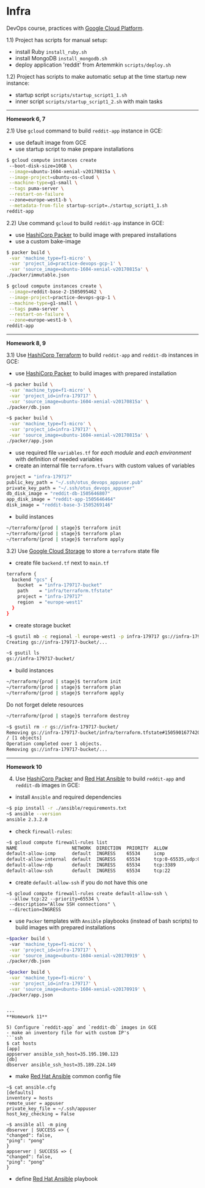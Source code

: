 Infra
=======


DevOps course, practices with [Google Cloud Platform](https://cloud.google.com/).

1.1) Project has scripts for manual setup:
 - install Ruby `install_ruby.sh`
 - install MongoDB `install_mongodb.sh`
 - deploy application 'reddit' from Artemmkin `scripts/deploy.sh`

1.2) Project has scripts to make automatic setup at the time startup new instance:
 - startup script `scripts/startup_script1_1.sh`
 - inner script `scripts/startup_script1_2.sh` with main tasks

--- 
**Homework 6, 7**

2.1) Use `gcloud` command to build `reddit-app` instance in GCE:
 - use default image from GCE
 - use startup script to make prepare installations

```bash 
$ gcloud compute instances create 
 --boot-disk-size=10GB \
 --image=ubuntu-1604-xenial-v20170815a \
 --image-project=ubuntu-os-cloud \
 --machine-type=g1-small \
 --tags puma-server \
 --restart-on-failure 
 --zone=europe-west1-b \
 --metadata-from-file startup-script=./startup_script1_1.sh 
reddit-app
```

2.2) Use command `gcloud` to build `reddit-app` instance in GCE:
- use [HashiCorp Packer](https://www.packer.io/intro/index.html) to build image with prepared installations
- use a custom bake-image

```bash 
$ packer build \
 -var 'machine_type=f1-micro' \
 -var 'project_id=practice-devops-gcp-1' \
 -var 'source_image=ubuntu-1604-xenial-v20170815a' \
./packer/immutable.json

$ gcloud compute instances create \
 --image=reddit-base-2-1505095462 \
 --image-project=practice-devops-gcp-1 \
 --machine-type=g1-small \
 --tags puma-server \
 --restart-on-failure \
 --zone=europe-west1-b \
reddit-app
```

--- 
**Homework 8, 9**

3.1) Use [HashiCorp Terraform](https://www.terraform.io/intro/index.html) to build `reddit-app` and `reddit-db` instances in GCE:
 - use [HashiCorp Packer](https://www.packer.io/intro/index.html) to build images with prepared installation

```bash  
~$ packer build \
 -var 'machine_type=f1-micro' \
 -var 'project_id=infra-179717' \
 -var 'source_image=ubuntu-1604-xenial-v20170815a' \
./packer/db.json

~$ packer build \
 -var 'machine_type=f1-micro' \
 -var 'project_id=infra-179717' \
 -var 'source_image=ubuntu-1604-xenial-v20170815a' \ 
./packer/app.json
``` 
 - use required file `variables.tf` for _each module_ and _each environment_ with definition of needed variables
 - create an internal file `terraform.tfvars` with custom values of variables
```bash
project = "infra-179717"
public_key_path = "~/.ssh/otus_devops_appuser.pub"
private_key_path = "~/.ssh/otus_devops_appuser"
db_disk_image = "reddit-db-1505646807"
app_disk_image = "reddit-app-1505646464"
disk_image = "reddit-base-3-1505269146"
``` 
 - build instances
```bash  
~/terraform/{prod | stage}$ terraform init
~/terraform/{prod | stage}$ terraform plan
~/terraform/{prod | stage}$ terraform apply
```
 
3.2) Use [Google Cloud Storage](https://cloud.google.com/storage/) to store a `terraform` state file
 - create file `backend.tf` next to `main.tf`
```bash
terraform {
  backend "gcs" {
    bucket  = "infra-179717-bucket"
    path    = "infra/terraform.tfstate"
    project = "infra-179717"
    region  = "europe-west1"
  }
}
``` 
 - create storage bucket
```bash  
~$ gsutil mb -c regional -l europe-west1 -p infra-179717 gs://infra-179717-bucket
Creating gs://infra-179717-bucket/...

~$ gsutil ls
gs://infra-179717-bucket/
```
 - build instances
```bash  
~/terraform/{prod | stage}$ terraform init
~/terraform/{prod | stage}$ terraform plan
~/terraform/{prod | stage}$ terraform apply
```


Do not forget delete resources
```bash  
~/terraform/{prod | stage}$ terraform destroy

~$ gsutil rm -r gs://infra-179717-bucket/
Removing gs://infra-179717-bucket/infra/terraform.tfstate#1505901677420946...
/ [1 objects]
Operation completed over 1 objects.
Removing gs://infra-179717-bucket/...
```

--- 
**Homework 10**

4) Use [HashiCorp Packer](https://www.packer.io/intro/index.html) and [Red Hat Ansible](https://www.ansible.com) to build `reddit-app` and `reddit-db` images in GCE:
 - install `Ansible` and required dependencies
```bash   
~$ pip install -r ./ansible/requirements.txt
~$ ansible --version
ansible 2.3.2.0
``` 
 - check `firewall-rules`:
```bash  
~$ gcloud compute firewall-rules list
NAME                    NETWORK  DIRECTION  PRIORITY  ALLOW                         DENY
default-allow-icmp      default  INGRESS    65534     icmp
default-allow-internal  default  INGRESS    65534     tcp:0-65535,udp:0-65535,icmp
default-allow-rdp       default  INGRESS    65534     tcp:3389
default-allow-ssh       default  INGRESS    65534     tcp:22
``` 
 - create `default-allow-ssh` if you do not have this one
 ```ssh  
 ~$ gcloud compute firewall-rules create default-allow-ssh \ 
  --allow tcp:22 --priority=65534 \ 
  --description="Allow SSH connections" \ 
  --direction=INGRESS
 ``` 
 - use `Packer` templates with `Ansible` playbooks (instead of bash scripts) to build images with prepared installations
 ```bash 
~$packer build \ 
  -var 'machine_type=f1-micro' \
  -var 'project_id=infra-179717' \
  -var 'source_image=ubuntu-1604-xenial-v20170919' \
./packer/db.json

~$packer build \
  -var 'machine_type=f1-micro' \
  -var 'project_id=infra-179717' \
  -var 'source_image=ubuntu-1604-xenial-v20170919' \
./packer/app.json
 ```

 ``` 

--- 
**Homework 11**

5) Configure `reddit-app` and `reddit-db` images in GCE
 - make an inventory file for with custom IP's
```ssh  
$ cat hosts
[app]
appserver ansible_ssh_host=35.195.190.123
[db]
dbserver ansible_ssh_host=35.189.224.149
``` 
 - make [Red Hat Ansible](https://www.ansible.com) common config file
```ssh 
~$ cat ansible.cfg
[defaults]
inventory = hosts
remote_user = appuser
private_key_file = ~/.ssh/appuser
host_key_checking = False

~$ ansible all -m ping
dbserver | SUCCESS => {
"changed": false,
"ping": "pong"
}
appserver | SUCCESS => {
"changed": false,
"ping": "pong"
}
``` 

 - define [Red Hat Ansible](https://www.ansible.com) playbook
